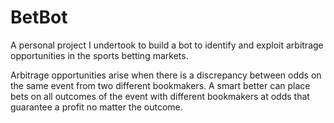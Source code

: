 # BetBot
A personal project I undertook to build a bot to identify and exploit arbitrage opportunities in the sports betting markets.

Arbitrage opportunities arise when there is a discrepancy between odds on the same event from two different bookmakers. A smart better can place bets on all outcomes of the event with different bookmakers at odds that guarantee a profit no matter the outcome. 
